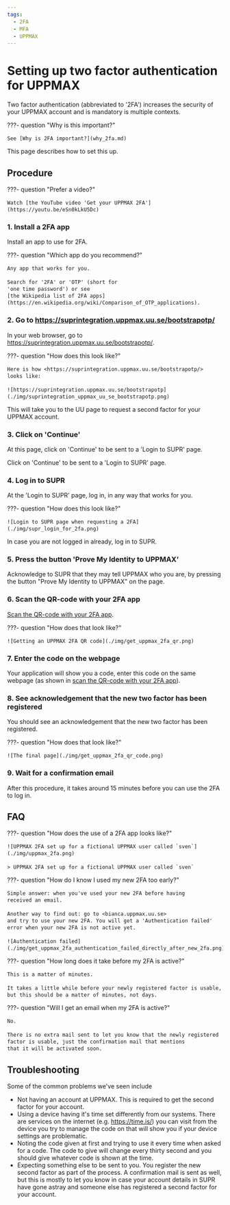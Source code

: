 ```yaml
---
tags:
  - 2FA
  - MFA
  - UPPMAX
---
```


# Setting up two factor authentication for UPPMAX

Two factor authentication (abbreviated to '2FA')
increases the security of your UPPMAX account
and is mandatory is multiple contexts.

???- question "Why is this important?"

    See [Why is 2FA important?](why_2fa.md)

This page describes how to set this up.

## Procedure

???- question "Prefer a video?"

    Watch [the YouTube video 'Get your UPPMAX 2FA'](https://youtu.be/eSn0kLkU5Dc)

### 1. Install a 2FA app

Install an app to use for 2FA.

???- question "Which app do you recommend?"

    Any app that works for you.

    Search for '2FA' or 'OTP' (short for
    'one time password') or see
    [the Wikipedia list of 2FA apps](https://en.wikipedia.org/wiki/Comparison_of_OTP_applications).

### 2. Go to <https://suprintegration.uppmax.uu.se/bootstrapotp/>

In your web browser, go to <https://suprintegration.uppmax.uu.se/bootstrapotp/>.

???- question "How does this look like?"

    Here is how <https://suprintegration.uppmax.uu.se/bootstrapotp/>
    looks like:

    ![https://suprintegration.uppmax.uu.se/bootstrapotp](./img/suprintegration_uppmax_uu_se_bootstrapotp.png)

This will take you to the UU page to request a second factor for your UPPMAX account.

### 3. Click on 'Continue'

At this page, click on 'Continue' to be sent to a 'Login to SUPR' page.

Click on 'Continue' to be sent to a 'Login to SUPR' page.

### 4. Log in to SUPR

At the 'Login to SUPR' page, log in, in any way that works for you.

???- question "How does this look like?"

    ![Login to SUPR page when requesting a 2FA](./img/supr_login_for_2fa.png)

In case you are not logged in already, log in to SUPR.

### 5. Press the button 'Prove My Identity to UPPMAX'

Acknowledge to SUPR that they may tell UPPMAX who you are,
by pressing the button "Prove My Identity to UPPMAX" on the page.

### 6. Scan the QR-code with your 2FA app

[Scan the QR-code with your 2FA app](get_uppmax_2fa_qr.md).

???- question "How does that look like?"

    ![Getting an UPPMAX 2FA QR code](./img/get_uppmax_2fa_qr.png)

### 7. Enter the code on the webpage

Your application will show you a code, enter this code on the same webpage
(as shown in [scan the QR-code with your 2FA app](get_uppmax_2fa_qr.md)).

### 8. See acknowledgement that the new two factor has been registered

You should see an acknowledgement that the new two factor has been registered.

???- question "How does that look like?"

    ![The final page](./img/get_uppmax_2fa_qr_code.png)

### 9. Wait for a confirmation email

After this procedure, it takes around 15 minutes before you can use
the 2FA to log in.

## FAQ

???- question "How does the use of a 2FA app looks like?"

    ![UPPMAX 2FA set up for a fictional UPPMAX user called `sven`](./img/uppmax_2fa.png)

    > UPPMAX 2FA set up for a fictional UPPMAX user called `sven`

???- question "How do I know I used my new 2FA too early?"

    Simple answer: when you've used your new 2FA before having
    received an email.

    Another way to find out: go to <bianca.uppmax.uu.se>
    and try to use your new 2FA. You will get a 'Authentication failed'
    error when your new 2FA is not active yet.

    ![Authentication failed](./img/get_uppmax_2fa_authentication_failed_directly_after_new_2fa.png)

???- question "How long does it take before my 2FA is active?"

    This is a matter of minutes.

    It takes a little while before your newly registered factor is usable,
    but this should be a matter of minutes, not days.

???- question "Will I get an email when my 2FA is active?"

    No.

    There is no extra mail sent to let you know that the newly registered
    factor is usable, just the confirmation mail that mentions
    that it will be activated soon.


## Troubleshooting

Some of the common problems we've seen include

- Not having an account at UPPMAX. This is required to get the second factor for your account.
- Using a device having it's time set differently from our systems. There are services on the internet (e.g. <https://time.is/>) you can visit from the device you try to manage the code on that will show you if your device settings are problematic.
- Noting the code given at first and trying to use it every time when asked for a code. The code to give will change every thirty second and you should give whatever code is shown at the time.
- Expecting something else to be sent to you. You register the new second factor as part of the process. A confirmation mail is sent as well, but this is mostly to let you know in case your account details in SUPR have gone astray and someone else has registered a second factor for your account.
